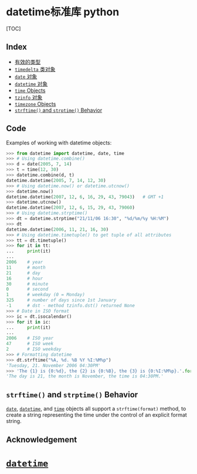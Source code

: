 # datetime标准库 python

[TOC]
## Index

- [有效的类型](https://docs.python.org/zh-cn/3/library/datetime.html#available-types)
- [`timedelta` 类对象](https://docs.python.org/zh-cn/3/library/datetime.html#timedelta-objects)
- [`date` 对象](https://docs.python.org/zh-cn/3/library/datetime.html#date-objects)
- [`datetime` 对象](https://docs.python.org/zh-cn/3/library/datetime.html#datetime-objects)
- [`time` Objects](https://docs.python.org/zh-cn/3/library/datetime.html#time-objects)
- [`tzinfo` 对象](https://docs.python.org/zh-cn/3/library/datetime.html#tzinfo-objects)
- [`timezone` Objects](https://docs.python.org/zh-cn/3/library/datetime.html#timezone-objects)
- [`strftime()` and `strptime()` Behavior](https://docs.python.org/zh-cn/3/library/datetime.html#strftime-and-strptime-behavior)

## Code

Examples of working with datetime objects:

```python
>>> from datetime import datetime, date, time
>>> # Using datetime.combine()
>>> d = date(2005, 7, 14)
>>> t = time(12, 30)
>>> datetime.combine(d, t)
datetime.datetime(2005, 7, 14, 12, 30)
>>> # Using datetime.now() or datetime.utcnow()
>>> datetime.now()   
datetime.datetime(2007, 12, 6, 16, 29, 43, 79043)   # GMT +1
>>> datetime.utcnow()   
datetime.datetime(2007, 12, 6, 15, 29, 43, 79060)
>>> # Using datetime.strptime()
>>> dt = datetime.strptime("21/11/06 16:30", "%d/%m/%y %H:%M")
>>> dt
datetime.datetime(2006, 11, 21, 16, 30)
>>> # Using datetime.timetuple() to get tuple of all attributes
>>> tt = dt.timetuple()
>>> for it in tt:   
...     print(it)
...
2006    # year
11      # month
21      # day
16      # hour
30      # minute
0       # second
1       # weekday (0 = Monday)
325     # number of days since 1st January
-1      # dst - method tzinfo.dst() returned None
>>> # Date in ISO format
>>> ic = dt.isocalendar()
>>> for it in ic:   
...     print(it)
...
2006    # ISO year
47      # ISO week
2       # ISO weekday
>>> # Formatting datetime
>>> dt.strftime("%A, %d. %B %Y %I:%M%p")
'Tuesday, 21. November 2006 04:30PM'
>>> 'The {1} is {0:%d}, the {2} is {0:%B}, the {3} is {0:%I:%M%p}.'.format(dt, "day", "month", "time")
'The day is 21, the month is November, the time is 04:30PM.'

```

## `strftime()` and `strptime()` Behavior

[`date`](https://docs.python.org/zh-cn/3/library/datetime.html#datetime.date), [`datetime`](https://docs.python.org/zh-cn/3/library/datetime.html#datetime.datetime), and [`time`](https://docs.python.org/zh-cn/3/library/datetime.html#datetime.time) objects all support a `strftime(format)` method, to create a string representing the time under the control of an explicit format string. 

## Acknowledgement

# [`datetime`](https://docs.python.org/zh-cn/3/library/datetime.html#module-datetime)